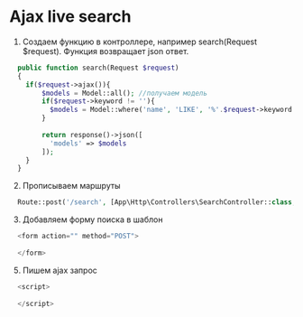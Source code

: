 # Ajax live search

1. Создаем функцию в контроллере, например search(Request $request). Функция возвращает json ответ.
```php
  public function search(Request $request)
  {
    if($request->ajax()){
        $models = Model::all(); //получаем модель
        if($request->keyword != ''){
          $models = Model::where('name', 'LIKE', '%'.$request->keyword.'%')->get();
        }
        
        return response()->json([
          'models' => $models
        ]);
    }
  }
```

2. Прописываем маршруты
```php
  Route::post('/search', [App\Http\Controllers\SearchController::class, 'search'])->name('search');
```

3. Добавляем форму поиска в шаблон
```php
  <form action="" method="POST">
  
  </form>
```
5. Пишем ajax запрос
```javascript
  <script>
    
  </script>
  ```
